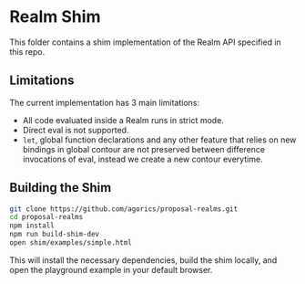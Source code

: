 # Realm Shim

This folder contains a shim implementation of the Realm API specified in this repo.

## Limitations

The current implementation has 3 main limitations:

* All code evaluated inside a Realm runs in strict mode.
* Direct eval is not supported.
* `let`, global function declarations and any other feature that relies on new bindings in global contour are not preserved between difference invocations of eval, instead we create a new contour everytime.

## Building the Shim

```bash
git clone https://github.com/agorics/proposal-realms.git
cd proposal-realms
npm install
npm run build-shim-dev
open shim/examples/simple.html
```

This will install the necessary dependencies, build the shim locally, and open the playground example in your default browser.
